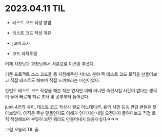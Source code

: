 # **2023.04.11 TIL**

- 테스트 코드 작성 방법
- 테스트 코드 작성 이유
- junit 조사

- 코드 리펙토링

어제 차장님과 과장님께서 처음으로 미션을 주셨다.

기존 프로젝트 소스 코드들 중 지정해주신 서비스 분야 쪽 테스트 코드 로직을 만들어보고 직접 테스트도 해보며 직접 느껴보라는 미션이었다.

한번도 테스트 코드 작성을 해본 적은 없지만 이때 아니면 숙련시킬 시간이 없다는 생각이 들어 빠르게 자료 조사 및 공부부터 들어갔다.

junit 4/5의 차이, 테스트 코드 작성시 필요 어노테이션, 유의 사항 등등 관련 글들을 찾아보았다.
아직은 무슨 말들인지도 이해가 안가지만 내일 오전까지 들여다보고 직접 로직 작성해보며 부딪혀 보면 뭐라도 만들어내지 않을까싶다ㅋㅋㅋ

그럼 오늘의 TIL 끝.